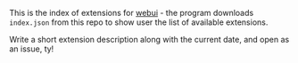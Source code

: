 This is the index of extensions for [webui](https://kgithub.com/AUTOMATIC1111/stable-diffusion-webui) - the program
downloads `index.json` from this repo to show user the list of available extensions.

Write a short extension description along with the current date, and open as an issue, ty!
